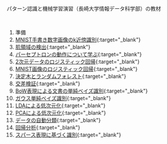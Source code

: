 
パターン認識と機械学習演習（長崎大学情報データ科学部）の教材

<br>

1. 準備
2. [MNIST手書き数字画像のk近傍識別](https://colab.research.google.com/github/tsakailab/prml/blob/master/ipynb/ex_MNIST_knn_classification.ipynb){:target="_blank"}
3. [肌領域の検出](https://colab.research.google.com/github/tsakailab/prml/blob/master/ipynb/ex_color_space_skin_detection.ipynb){:target="_blank"}
4. [パーセプトロンの動作について学ぶ](https://colab.research.google.com/github/tsakailab/prml/blob/master/ipynb/ex_Perceptrons.ipynb){:target="_blank"}
5. [2次元データのロジスティック回帰](https://colab.research.google.com/github/tsakailab/prml/blob/master/ipynb/ex_rnd2d_LogisticRegression.ipynb){:target="_blank"}
6. [MNIST画像のロジスティック回帰](https://colab.research.google.com/github/tsakailab/prml/blob/master/ipynb/ex_MNIST_LogisticRegression.ipynb){:target="_blank"}
7. [決定木とランダムフォレスト](https://colab.research.google.com/github/tsakailab/prml/blob/master/ipynb/ex_Trees_Forests.ipynb){:target="_blank"}
8. [交差検証](https://colab.research.google.com/github/tsakailab/prml/blob/master/ipynb/ex_CrossValidation.ipynb){:target="_blank"}
9. [BoW表現による文書の単純ベイズ識別](https://colab.research.google.com/github/tsakailab/prml/blob/master/ipynb/ex_BoW_NaiveBayes.ipynb){:target="_blank"}
10. [ガウス単純ベイズ識別](https://colab.research.google.com/github/tsakailab/prml/blob/master/ipynb/ex_GaussianNaiveBayes.ipynb){:target="_blank"}
11. [LDAによる低次元化](https://colab.research.google.com/github/tsakailab/prml/blob/master/ipynb/ex_MNIST_LDAembedding.ipynb){:target="_blank"}
12. [PCAによる低次元化](https://colab.research.google.com/github/tsakailab/prml/blob/master/ipynb/ex_MNIST_PCA.ipynb){:target="_blank"}
13. [データの自動分類](https://colab.research.google.com/github/tsakailab/prml/blob/master/ipynb/ex_Clustering.ipynb){:target="_blank"}
14. [回帰分析](https://colab.research.google.com/github/tsakailab/prml/blob/master/ipynb/ex_Regression.ipynb){:target="_blank"}
15. [スパース表現に基づく識別](https://colab.research.google.com/github/tsakailab/prml/blob/master/ipynb/ex_SRC.ipynb){:target="_blank"}
